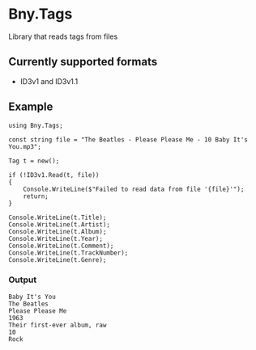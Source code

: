 # Bny.Tags
Library that reads tags from files

## Currently supported formats
- ID3v1 and ID3v1.1

## Example
```
using Bny.Tags;

const string file = "The Beatles - Please Please Me - 10 Baby It's You.mp3";

Tag t = new();

if (!ID3v1.Read(t, file))
{
    Console.WriteLine($"Failed to read data from file '{file}'");
    return;
}

Console.WriteLine(t.Title);
Console.WriteLine(t.Artist);
Console.WriteLine(t.Album);
Console.WriteLine(t.Year);
Console.WriteLine(t.Comment);
Console.WriteLine(t.TrackNumber);
Console.WriteLine(t.Genre);
```
### Output
```
Baby It's You
The Beatles
Please Please Me
1963
Their first-ever album, raw
10
Rock
```

